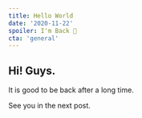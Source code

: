 ```yaml
---
title: Hello World
date: '2020-11-22'
spoiler: I'm Back 🎉
cta: 'general'
---
```


## Hi! Guys.

It is good to be back after a long time.

See you in the next post.
